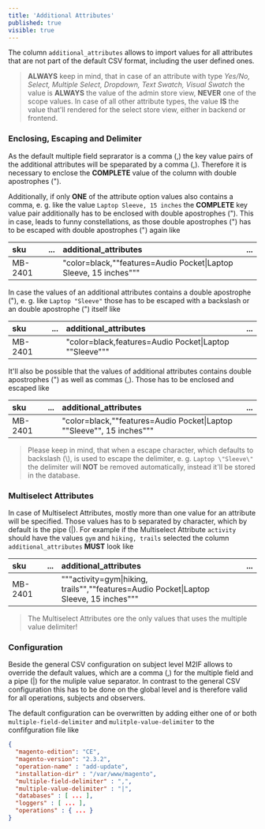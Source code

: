```yaml
---
title: 'Additional Attributes'
published: true
visible: true
---
```


The column `additional_attributes` allows to import values for all attributes that are not part of the default CSV format, including the user defined ones.

> **ALWAYS** keep in mind, that in case of an attribute with type *Yes/No, Select, Multiple Select, Dropdown, Text Swatch, Visual Swatch* the value is **ALWAYS** the value of the admin store view, **NEVER** one of the scope values. In case of all other attribute types, the value **IS** the value that'll rendered for the select store view, either in backend or frontend.

### Enclosing, Escaping and Delimiter

As the default multiple field seprarator is a comma (,) the key value pairs of the additional attributes will be speparated by a comma (,). Therefore it is necessary to enclose the **COMPLETE** value of the column with double apostrophes ("). 

Additionally, if only **ONE** of the attribute option values also contains a comma, e. g. like the value `Laptop Sleeve, 15 inches` the **COMPLETE** key value pair additionally has to be enclosed with double apostrophes ("). This in case, leads to funny constellations, as those double apostrophes (") has to be escaped with double apostrophes (") again like

| sku     | ... | additional_attributes                                                           | ... |
|:--------|:----|:--------------------------------------------------------------------------------|:----|
| MB-2401 |     | "color=black,""features=Audio Pocket&#124;Laptop Sleeve, 15 inches"""           |     |

In case the values of an additional attributes contains a double apostrophe ("), e. g. like `Laptop "Sleeve"` those has to be escaped with a backslash or an double apostrophe (") itself like

| sku     | ... | additional_attributes                                                           | ... |
|:--------|:----|:--------------------------------------------------------------------------------|:----|
| MB-2401 |     | "color=black,features=Audio Pocket&#124;Laptop ""Sleeve"""                      |     |

It'll also be possible that the values of additional attributes contains double apostrophes (") as well as commas (,). Those has to be enclosed and escaped like 

| sku     | ... | additional_attributes                                                           | ... |
|:--------|:----|:--------------------------------------------------------------------------------|:----|
| MB-2401 |     | "color=black,""features=Audio Pocket&#124;Laptop ""Sleeve"", 15 inches"""       |     |

> Please keep in mind, that when a escape character, which defaults to backslash (\\), is used to escape the delimiter, e. g. `Laptop \"Sleeve\"` the delimiter will **NOT** be removed automatically, instead it'll be stored in the database.

### Multiselect Attributes

In case of Multiselect Attributes, mostly more than one value for an attribute will be specified. Those values has to b separated by character, which by default is the pipe (|). For example if the Multiselect Attribute `activity` should have the values `gym` and `hiking, trails` selected the column `additional_attributes` **MUST** look like  

| sku     | ... | additional_attributes                                                                                | ... |
|:--------|:----|:-----------------------------------------------------------------------------------------------------|:----|
| MB-2401 |     | """activity=gym&#124;hiking, trails"",""features=Audio Pocket&#124;Laptop Sleeve, 15 inches"""       |     |

> The Multiselect Attributes ore the only values that uses the multiple value delimiter!

### Configuration

Beside the general CSV configuration on subject level M2IF allows to override the default values, which are a comma (,) for the multiple field and a pipe (|) for the muliple value separator. In contrast to the general CSV configuration this has to be done on the global level and is therefore valid for all operations, subjects and observers.

The default configuration can be overwritten by adding either one of or both `multiple-field-delimiter` and `mulitple-value-delimiter` to the confifguration file like

```json
{
  "magento-edition": "CE",
  "magento-version": "2.3.2",
  "operation-name" : "add-update",
  "installation-dir" : "/var/www/magento",
  "multiple-field-delimiter" : ",",
  "multiple-value-delimiter" : "|",
  "databases" : [ ... ],
  "loggers" : [ ... ],
  "operations" : { ... }
}
```